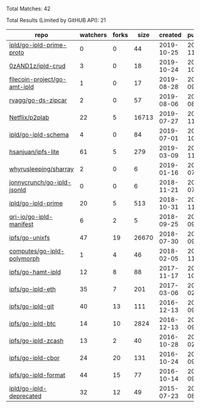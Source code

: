 Total Matches: 42

Total Results (Limited by GitHUB API): 21

| repo | watchers | forks | size | created | pushed |
| ---- | -------- | ----- | ---- | ------- | ------ |
| [ipld/go-ipld-prime-proto](https://github.com/ipld/go-ipld-prime-proto)| 0 | 0 | 44| 2019-10-25 | 2019-11-13 |
| [0zAND1z/ipld-crud](https://github.com/0zAND1z/ipld-crud)| 3 | 0 | 18| 2019-10-24 | 2019-10-29 |
| [filecoin-project/go-amt-ipld](https://github.com/filecoin-project/go-amt-ipld)| 1 | 0 | 17| 2019-08-28 | 2019-09-20 |
| [rvagg/go-ds-zipcar](https://github.com/rvagg/go-ds-zipcar)| 2 | 0 | 57| 2019-08-06 | 2019-08-13 |
| [Netflix/p2plab](https://github.com/Netflix/p2plab)| 22 | 5 | 16713| 2019-07-27 | 2019-11-07 |
| [ipld/go-ipld-schema](https://github.com/ipld/go-ipld-schema)| 4 | 0 | 84| 2019-07-01 | 2019-10-18 |
| [hsanjuan/ipfs-lite](https://github.com/hsanjuan/ipfs-lite)| 61 | 5 | 279| 2019-03-09 | 2019-11-04 |
| [whyrusleeping/sharray](https://github.com/whyrusleeping/sharray)| 2 | 0 | 6| 2019-01-16 | 2019-07-18 |
| [jonnycrunch/go-ipld-jsonld](https://github.com/jonnycrunch/go-ipld-jsonld)| 0 | 0 | 6| 2018-11-21 | 2018-07-13 |
| [ipld/go-ipld-prime](https://github.com/ipld/go-ipld-prime)| 20 | 5 | 513| 2018-10-31 | 2019-11-13 |
| [qri-io/go-ipld-manifest](https://github.com/qri-io/go-ipld-manifest)| 6 | 2 | 5| 2018-09-25 | 2018-09-25 |
| [ipfs/go-unixfs](https://github.com/ipfs/go-unixfs)| 47 | 19 | 26670| 2018-07-30 | 2019-09-26 |
| [computes/go-ipld-polymorph](https://github.com/computes/go-ipld-polymorph)| 1 | 4 | 46| 2018-02-05 | 2018-11-12 |
| [ipfs/go-hamt-ipld](https://github.com/ipfs/go-hamt-ipld)| 12 | 8 | 88| 2017-11-17 | 2019-10-13 |
| [ipfs/go-ipld-eth](https://github.com/ipfs/go-ipld-eth)| 35 | 7 | 201| 2017-03-06 | 2019-02-28 |
| [ipfs/go-ipld-git](https://github.com/ipfs/go-ipld-git)| 40 | 13 | 111| 2016-12-13 | 2019-09-27 |
| [ipfs/go-ipld-btc](https://github.com/ipfs/go-ipld-btc)| 14 | 10 | 2824| 2016-12-13 | 2019-09-25 |
| [ipfs/go-ipld-zcash](https://github.com/ipfs/go-ipld-zcash)| 13 | 2 | 40| 2016-10-28 | 2019-02-28 |
| [ipfs/go-ipld-cbor](https://github.com/ipfs/go-ipld-cbor)| 24 | 20 | 131| 2016-10-24 | 2019-09-19 |
| [ipfs/go-ipld-format](https://github.com/ipfs/go-ipld-format)| 44 | 15 | 77| 2016-10-14 | 2019-09-19 |
| [ipld/go-ipld-deprecated](https://github.com/ipld/go-ipld-deprecated)| 32 | 12 | 49| 2015-07-23 | 2018-08-08 |
